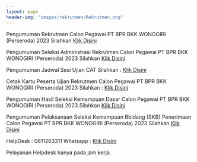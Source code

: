 ```yaml
---
layout: page
header-img: "images/rekrutmen/Rekrutmen.png"
---
```

Pengumuman Rekrutmen Calon Pegawai PT BPR BKK WONOGIRI (Perseroda) 2023 Silahkan 
<a href="/rekrutmen/Pengumuman/PENGUMUMAN REKRUTMEN PEGAWAI 2023.pdf" class="buynow btn btn-inverse btn-inverse-primary">Klik Disini</a>
<div class="btn--wrapper">

Pengumuman Seleksi Administrasi Rekrutmen Calon Pegawai PT BPR BKK WONOGIRI (Perseroda) 2023 Silahkan 
<a href="/rekrutmen/Pengumuman/PENGUMUMAN SELEKSI ADMINISTRASI.pdf" class="buynow btn btn-inverse btn-inverse-primary">Klik Disini</a>
<div class="btn--wrapper">

Pengumuman Jadwal Sesi Ujian CAT Silahkan :
<a href="/rekrutmen/Pengumuman/PENGUMUMAN SESI UJIAN CAT.pdf" class="buynow btn btn-inverse btn-inverse-primary">Klik Disini</a>
<div class="btn--wrapper">

Cetak Kartu Peserta Ujian Rekrutmen Calon Pegawai PT BPR BKK WONOGIRI (Perseroda) 2023 Silahkan : <a href="https://bkkwonogiri.com" class="buynow btn btn-inverse btn-inverse-primary">Klik Disini</a>
<div class="btn--wrapper">

Pengumuman Hasil Seleksi Kemampuan Dasar Calon Pegawai PT BPR BKK WONOGIRI (Perseroda) 2023 Silahkan 
<a href="/rekrutmen/Pengumuman/PENGUMUMAN_HASIL_SELEKSI_KEMAMPUAN_DASAR_CALON_PEGAWAI.pdf" class="buynow btn btn-inverse btn-inverse-primary">Klik Disini</a>
<div class="btn--wrapper">

Pengumuman Pelaksanaan Seleksi Kemampuan Bbidang (SKB) Penerimaan Calon Pegawai PT BPR BKK WONOGIRI (Perseroda) 2023 Silahkan 
<a href="/rekrutmen/Pengumuman/PENGUMUMAN_PELAKSANAAN_SELEKSI_KEMAMPUAN_BIDANG_PENERIMAAN_CALON_PEGAWAI.pdf" class="buynow btn btn-inverse btn-inverse-primary">Klik Disini</a>
<div class="btn--wrapper">


HelpDesk : 0811263311
Whatsapp : <a href="https://wa.link/3ojs9z" class="buynow btn btn-inverse btn-inverse-primary">Klik Disini</a>
<div class="btn--wrapper">

Pelayanan Helpdesk hanya pada jam kerja.


